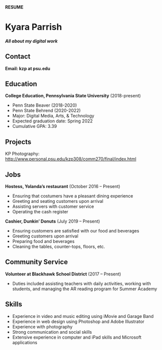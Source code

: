 **RESUME**

Kyara Parrish
===========

##### All about my digital work

Contact
--
**Email: kzp at psu.edu**

Education
---------
**College Education, Pennsylvania State University** (2018-present)

- Penn State Beaver (2018-2020)
- Penn State Behrend (2020-2022)
- Major: Digital Media, Arts, & Technology
- Expected graduation date: Spring 2022
- Cumulative GPA: 3.39

Projects
--------
KP Photography: http://www.personal.psu.edu/kzp308/comm270/final/index.html

Jobs
----
**Hostess, Yolanda’s restaurant** (October 2016 – Present)

- Ensuring that costumers have a pleasant dining experience
- Greeting and seating customers upon arrival
- Assisting servers with customer service
- Operating the cash register

**Cashier, Dunkin’ Donuts** (July 2019 – Present)

- Ensuring customers are satisfied with our food and beverages
- Greeting customers upon arrival
- Preparing food and beverages
- Cleaning the tables, counter-tops, floors, etc.

Community Service
-----------------
**Volunteer at Blackhawk School District** (2017 – Present)

- Duties included assisting teachers with daily activities, working with students, and managing the AR reading program for Summer Academy

Skills
-----
- Experience in video and music editing using iMovie and Garage Band
- Experience in web design using Photoshop and Adobe Illustrator
- Experience with photography
- Strong communication and social skills
- Extensive experience in computer and iPad skills and Microsoft applications
